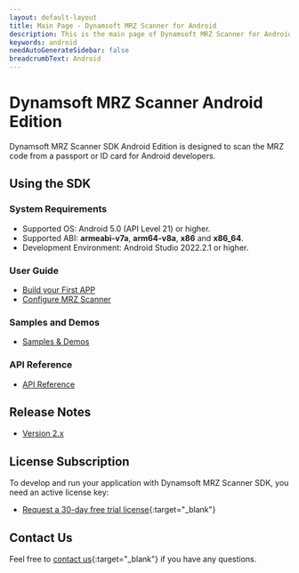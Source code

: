 ```yaml
---
layout: default-layout
title: Main Page - Dynamsoft MRZ Scanner for Android
description: This is the main page of Dynamsoft MRZ Scanner for Android SDK.
keywords: android
needAutoGenerateSidebar: false
breadcrumbText: Android
---
```


# Dynamsoft MRZ Scanner Android Edition

Dynamsoft MRZ Scanner SDK Android Edition is designed to scan the MRZ code from a passport or ID card for Android developers.

## Using the SDK

### System Requirements

- Supported OS: Android 5.0 (API Level 21) or higher.
- Supported ABI: **armeabi-v7a**, **arm64-v8a**, **x86** and **x86_64**.
- Development Environment: Android Studio 2022.2.1 or higher.

### User Guide

- [Build your First APP](user-guide/index.md)
- [Configure MRZ Scanner](user-guide/configure-mrz-scanner.md)

### Samples and Demos

- [Samples & Demos](samples/index.md)

### API Reference

- [API Reference](./api-reference/index.md)

## Release Notes

- [Version 2.x](release-notes/android-2.html)

## License Subscription

To develop and run your application with Dynamsoft MRZ Scanner SDK, you need an active license key:

- [Request a 30-day free trial license](https://www.dynamsoft.com/customer/license/trialLicense?utm_source=docs&product=mrz&package=android){:target="_blank"}

## Contact Us

Feel free to [contact us](https://www.dynamsoft.com/company/customer-service/#contact){:target="_blank"} if you have any questions.
